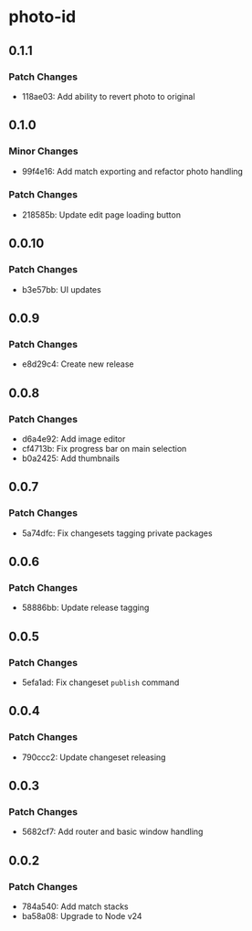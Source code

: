 # photo-id

## 0.1.1

### Patch Changes

- 118ae03: Add ability to revert photo to original

## 0.1.0

### Minor Changes

- 99f4e16: Add match exporting and refactor photo handling

### Patch Changes

- 218585b: Update edit page loading button

## 0.0.10

### Patch Changes

- b3e57bb: UI updates

## 0.0.9

### Patch Changes

- e8d29c4: Create new release

## 0.0.8

### Patch Changes

- d6a4e92: Add image editor
- cf4713b: Fix progress bar on main selection
- b0a2425: Add thumbnails

## 0.0.7

### Patch Changes

- 5a74dfc: Fix changesets tagging private packages

## 0.0.6

### Patch Changes

- 58886bb: Update release tagging

## 0.0.5

### Patch Changes

- 5efa1ad: Fix changeset `publish` command

## 0.0.4

### Patch Changes

- 790ccc2: Update changeset releasing

## 0.0.3

### Patch Changes

- 5682cf7: Add router and basic window handling

## 0.0.2

### Patch Changes

- 784a540: Add match stacks
- ba58a08: Upgrade to Node v24

